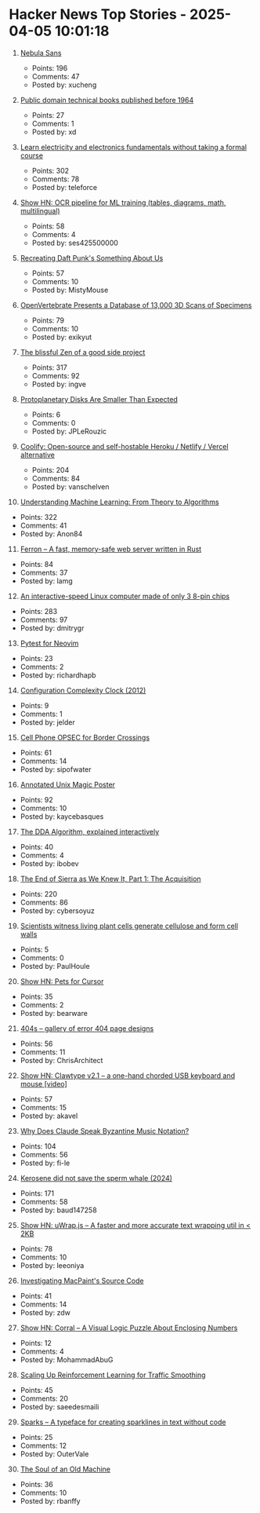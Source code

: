 # Hacker News Top Stories - 2025-04-05 10:01:18

1. [Nebula Sans](https://nebulasans.com/)
   - Points: 196
   - Comments: 47
   - Posted by: xucheng

2. [Public domain technical books published before 1964](http://www.tubebooks.org/technical_books_online.htm)
   - Points: 27
   - Comments: 1
   - Posted by: xd

3. [Learn electricity and electronics fundamentals without taking a formal course](https://simonmonk.org/tyee7)
   - Points: 302
   - Comments: 78
   - Posted by: teleforce

4. [Show HN: OCR pipeline for ML training (tables, diagrams, math, multilingual)](https://github.com/ses4255/Versatile-OCR-Program)
   - Points: 58
   - Comments: 4
   - Posted by: ses425500000

5. [Recreating Daft Punk's Something About Us](https://thoughts-and-things.ghost.io/recreating-daft-punks-something-about-us/)
   - Points: 57
   - Comments: 10
   - Posted by: MistyMouse

6. [OpenVertebrate Presents a Database of 13,000 3D Scans of Specimens](https://www.openculture.com/2024/03/openvertebrate-presents-a-massive-database-of-13000-3d-scans-of-vertebrate-specimens.html)
   - Points: 79
   - Comments: 10
   - Posted by: exikyut

7. [The blissful Zen of a good side project](https://joshcollinsworth.com/blog/the-blissful-zen-of-a-good-side-project)
   - Points: 317
   - Comments: 92
   - Posted by: ingve

8. [Protoplanetary Disks Are Smaller Than Expected](https://www.centauri-dreams.org/2025/04/04/protoplanetary-disks-are-smaller-than-expected/)
   - Points: 6
   - Comments: 0
   - Posted by: JPLeRouzic

9. [Coolify: Open-source and self-hostable Heroku / Netlify / Vercel alternative](https://coolify.io/)
   - Points: 204
   - Comments: 84
   - Posted by: vanschelven

10. [Understanding Machine Learning: From Theory to Algorithms](https://www.cs.huji.ac.il/~shais/UnderstandingMachineLearning/copy.html)
   - Points: 322
   - Comments: 41
   - Posted by: Anon84

11. [Ferron – A fast, memory-safe web server written in Rust](https://github.com/ferronweb/ferron)
   - Points: 84
   - Comments: 37
   - Posted by: lamg

12. [An interactive-speed Linux computer made of only 3 8-pin chips](https://dmitry.gr/?r=05.Projects&proj=36.%208pinLinux)
   - Points: 283
   - Comments: 97
   - Posted by: dmitrygr

13. [Pytest for Neovim](https://github.com/richardhapb/pytest.nvim)
   - Points: 23
   - Comments: 2
   - Posted by: richardhapb

14. [Configuration Complexity Clock (2012)](http://mikehadlow.blogspot.com/2012/05/configuration-complexity-clock.html)
   - Points: 9
   - Comments: 1
   - Posted by: jelder

15. [Cell Phone OPSEC for Border Crossings](https://www.schneier.com/blog/archives/2025/04/cell-phone-opsec-for-border-crossings.html)
   - Points: 61
   - Comments: 14
   - Posted by: sipofwater

16. [Annotated Unix Magic Poster](https://unixmagic.net/)
   - Points: 92
   - Comments: 10
   - Posted by: kaycebasques

17. [The DDA Algorithm, explained interactively](https://aaaa.sh/creatures/dda-algorithm-interactive)
   - Points: 40
   - Comments: 4
   - Posted by: ibobev

18. [The End of Sierra as We Knew It, Part 1: The Acquisition](https://www.filfre.net/2025/04/the-end-of-sierra-as-we-knew-it-part-1-the-acquisition/)
   - Points: 220
   - Comments: 86
   - Posted by: cybersoyuz

19. [Scientists witness living plant cells generate cellulose and form cell walls](https://phys.org/news/2025-03-scientists-witness-cells-generate-cellulose.html)
   - Points: 5
   - Comments: 0
   - Posted by: PaulHoule

20. [Show HN: Pets for Cursor](undefined)
   - Points: 35
   - Comments: 2
   - Posted by: bearware

21. [404s – gallery of error 404 page designs](https://www.404s.design/)
   - Points: 56
   - Comments: 11
   - Posted by: ChrisArchitect

22. [Show HN: Clawtype v2.1 – a one-hand chorded USB keyboard and mouse [video]](https://www.youtube.com/watch?v=N2PSiOl-auM)
   - Points: 57
   - Comments: 15
   - Posted by: akavel

23. [Why Does Claude Speak Byzantine Music Notation?](https://fi-le.net/byzantine/)
   - Points: 104
   - Comments: 56
   - Posted by: fi-le

24. [Kerosene did not save the sperm whale (2024)](https://edconway.substack.com/p/no-kerosene-did-not-save-the-sperm)
   - Points: 171
   - Comments: 58
   - Posted by: baud147258

25. [Show HN: uWrap.js – A faster and more accurate text wrapping util in < 2KB](https://github.com/leeoniya/uWrap)
   - Points: 78
   - Comments: 10
   - Posted by: leeoniya

26. [Investigating MacPaint's Source Code](https://ztoz.blog/posts/macpaint-source-code/)
   - Points: 41
   - Comments: 14
   - Posted by: zdw

27. [Show HN: Corral – A Visual Logic Puzzle About Enclosing Numbers](https://mohammed321.github.io/projects/corral_web/index.html)
   - Points: 12
   - Comments: 4
   - Posted by: MohammadAbuG

28. [Scaling Up Reinforcement Learning for Traffic Smoothing](https://bair.berkeley.edu/blog/2025/03/25/rl-av-smoothing/)
   - Points: 45
   - Comments: 20
   - Posted by: saeedesmaili

29. [Sparks – A typeface for creating sparklines in text without code](https://github.com/aftertheflood/sparks)
   - Points: 25
   - Comments: 12
   - Posted by: OuterVale

30. [The Soul of an Old Machine](https://thechipletter.substack.com/p/the-soul-of-an-old-machine)
   - Points: 36
   - Comments: 10
   - Posted by: rbanffy

